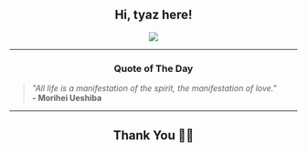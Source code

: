 <h2 align="center"> Hi, tyaz here!</h2>

<p align="center">
<a href="https://github.com/tyazx" alt="github streak"><img src="https://dvst-streak.herokuapp.com/?user=tyazx&theme=tokyonight&fire=DD472C"></a>
</p>

<hr>
<h3 align="center">Quote of The Day</h3>
<p align="center">
<blockquote>
<i>"All life is a manifestation of the spirit, the manifestation of love."</i>
<br>
<b>- Morihei Ueshiba</b>
</blockquote>
</p>


<hr>
<h2 align="center">Thank You 🙏🏼</h2>
